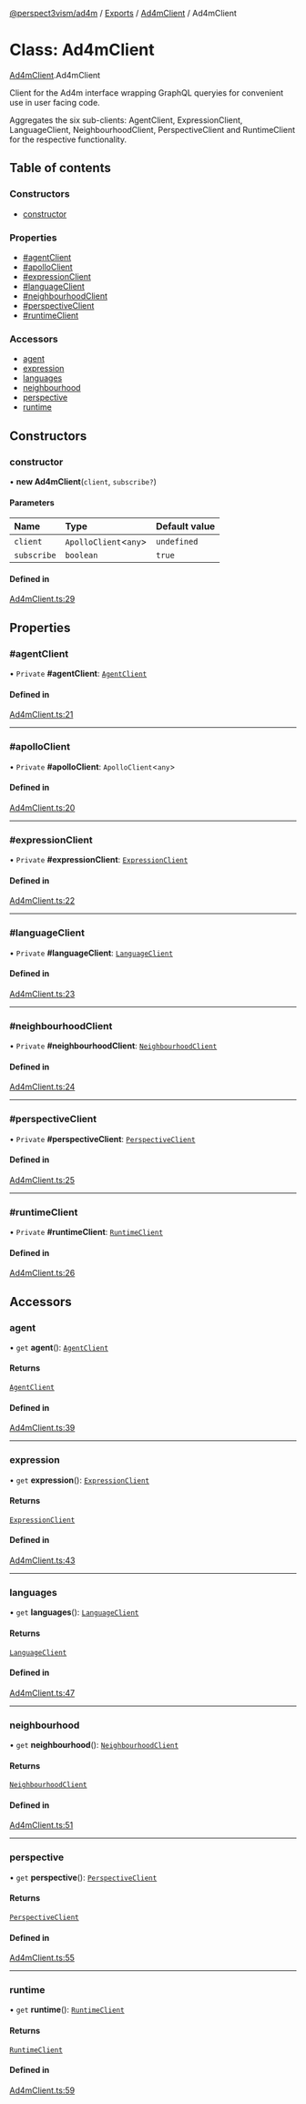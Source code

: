 [@perspect3vism/ad4m](../README.md) / [Exports](../modules.md) / [Ad4mClient](../modules/Ad4mClient.md) / Ad4mClient

# Class: Ad4mClient

[Ad4mClient](../modules/Ad4mClient.md).Ad4mClient

Client for the Ad4m interface wrapping GraphQL queryies
for convenient use in user facing code.

Aggregates the six sub-clients:
AgentClient, ExpressionClient, LanguageClient,
NeighbourhoodClient, PerspectiveClient and RuntimeClient
for the respective functionality.

## Table of contents

### Constructors

- [constructor](Ad4mClient.Ad4mClient.md#constructor)

### Properties

- [#agentClient](Ad4mClient.Ad4mClient.md##agentclient)
- [#apolloClient](Ad4mClient.Ad4mClient.md##apolloclient)
- [#expressionClient](Ad4mClient.Ad4mClient.md##expressionclient)
- [#languageClient](Ad4mClient.Ad4mClient.md##languageclient)
- [#neighbourhoodClient](Ad4mClient.Ad4mClient.md##neighbourhoodclient)
- [#perspectiveClient](Ad4mClient.Ad4mClient.md##perspectiveclient)
- [#runtimeClient](Ad4mClient.Ad4mClient.md##runtimeclient)

### Accessors

- [agent](Ad4mClient.Ad4mClient.md#agent)
- [expression](Ad4mClient.Ad4mClient.md#expression)
- [languages](Ad4mClient.Ad4mClient.md#languages)
- [neighbourhood](Ad4mClient.Ad4mClient.md#neighbourhood)
- [perspective](Ad4mClient.Ad4mClient.md#perspective)
- [runtime](Ad4mClient.Ad4mClient.md#runtime)

## Constructors

### constructor

• **new Ad4mClient**(`client`, `subscribe?`)

#### Parameters

| Name | Type | Default value |
| :------ | :------ | :------ |
| `client` | `ApolloClient`<`any`\> | `undefined` |
| `subscribe` | `boolean` | `true` |

#### Defined in

[Ad4mClient.ts:29](https://github.com/perspect3vism/ad4m/blob/6c5aaad/src/Ad4mClient.ts#L29)

## Properties

### #agentClient

• `Private` **#agentClient**: [`AgentClient`](agent_AgentClient.AgentClient.md)

#### Defined in

[Ad4mClient.ts:21](https://github.com/perspect3vism/ad4m/blob/6c5aaad/src/Ad4mClient.ts#L21)

___

### #apolloClient

• `Private` **#apolloClient**: `ApolloClient`<`any`\>

#### Defined in

[Ad4mClient.ts:20](https://github.com/perspect3vism/ad4m/blob/6c5aaad/src/Ad4mClient.ts#L20)

___

### #expressionClient

• `Private` **#expressionClient**: [`ExpressionClient`](expression_ExpressionClient.ExpressionClient.md)

#### Defined in

[Ad4mClient.ts:22](https://github.com/perspect3vism/ad4m/blob/6c5aaad/src/Ad4mClient.ts#L22)

___

### #languageClient

• `Private` **#languageClient**: [`LanguageClient`](language_LanguageClient.LanguageClient.md)

#### Defined in

[Ad4mClient.ts:23](https://github.com/perspect3vism/ad4m/blob/6c5aaad/src/Ad4mClient.ts#L23)

___

### #neighbourhoodClient

• `Private` **#neighbourhoodClient**: [`NeighbourhoodClient`](neighbourhood_NeighbourhoodClient.NeighbourhoodClient.md)

#### Defined in

[Ad4mClient.ts:24](https://github.com/perspect3vism/ad4m/blob/6c5aaad/src/Ad4mClient.ts#L24)

___

### #perspectiveClient

• `Private` **#perspectiveClient**: [`PerspectiveClient`](perspectives_PerspectiveClient.PerspectiveClient.md)

#### Defined in

[Ad4mClient.ts:25](https://github.com/perspect3vism/ad4m/blob/6c5aaad/src/Ad4mClient.ts#L25)

___

### #runtimeClient

• `Private` **#runtimeClient**: [`RuntimeClient`](runtime_RuntimeClient.RuntimeClient.md)

#### Defined in

[Ad4mClient.ts:26](https://github.com/perspect3vism/ad4m/blob/6c5aaad/src/Ad4mClient.ts#L26)

## Accessors

### agent

• `get` **agent**(): [`AgentClient`](agent_AgentClient.AgentClient.md)

#### Returns

[`AgentClient`](agent_AgentClient.AgentClient.md)

#### Defined in

[Ad4mClient.ts:39](https://github.com/perspect3vism/ad4m/blob/6c5aaad/src/Ad4mClient.ts#L39)

___

### expression

• `get` **expression**(): [`ExpressionClient`](expression_ExpressionClient.ExpressionClient.md)

#### Returns

[`ExpressionClient`](expression_ExpressionClient.ExpressionClient.md)

#### Defined in

[Ad4mClient.ts:43](https://github.com/perspect3vism/ad4m/blob/6c5aaad/src/Ad4mClient.ts#L43)

___

### languages

• `get` **languages**(): [`LanguageClient`](language_LanguageClient.LanguageClient.md)

#### Returns

[`LanguageClient`](language_LanguageClient.LanguageClient.md)

#### Defined in

[Ad4mClient.ts:47](https://github.com/perspect3vism/ad4m/blob/6c5aaad/src/Ad4mClient.ts#L47)

___

### neighbourhood

• `get` **neighbourhood**(): [`NeighbourhoodClient`](neighbourhood_NeighbourhoodClient.NeighbourhoodClient.md)

#### Returns

[`NeighbourhoodClient`](neighbourhood_NeighbourhoodClient.NeighbourhoodClient.md)

#### Defined in

[Ad4mClient.ts:51](https://github.com/perspect3vism/ad4m/blob/6c5aaad/src/Ad4mClient.ts#L51)

___

### perspective

• `get` **perspective**(): [`PerspectiveClient`](perspectives_PerspectiveClient.PerspectiveClient.md)

#### Returns

[`PerspectiveClient`](perspectives_PerspectiveClient.PerspectiveClient.md)

#### Defined in

[Ad4mClient.ts:55](https://github.com/perspect3vism/ad4m/blob/6c5aaad/src/Ad4mClient.ts#L55)

___

### runtime

• `get` **runtime**(): [`RuntimeClient`](runtime_RuntimeClient.RuntimeClient.md)

#### Returns

[`RuntimeClient`](runtime_RuntimeClient.RuntimeClient.md)

#### Defined in

[Ad4mClient.ts:59](https://github.com/perspect3vism/ad4m/blob/6c5aaad/src/Ad4mClient.ts#L59)
